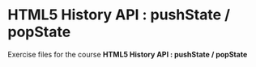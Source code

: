 # HTML5 History API : pushState / popState
Exercise files for the course **HTML5 History API : pushState / popState**
